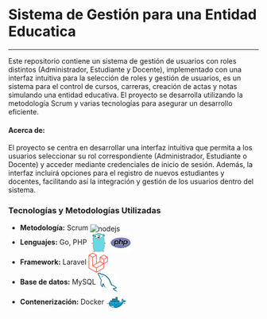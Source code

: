 # Sistema de Gestión para una Entidad Educatica
____

Este repositorio contiene un sistema de gestión de usuarios con roles distintos (Administrador, Estudiante y Docente), implementado con una interfaz intuitiva para la selección de roles y gestión de usuarios, es un sistema para el control de cursos, carreras, creación de actas y notas simulando una entidad educativa. El proyecto se desarrolla utilizando la metodología Scrum y varias tecnologías para asegurar un desarrollo eficiente.

#### **Acerca de:**

El proyecto se centra en desarrollar una interfaz intuitiva que permita a los usuarios seleccionar su rol correspondiente (Administrador, Estudiante o Docente) y acceder mediante credenciales de inicio de sesión. Además, la interfaz incluirá opciones para el registro de nuevos estudiantes y docentes, facilitando así la integración y gestión de los usuarios dentro del sistema.

### Tecnologías y Metodologías Utilizadas

- **Metodología:** Scrum <img src="https://cdn-icons-png.flaticon.com/512/2620/2620481.png" alt="nodejs" height="40" valign="middle"/>
- **Lenguajes:** Go, PHP <img src="https://github.com/devicons/devicon/blob/master/icons/go/go-original.svg" alt="go" height="40" valign="middle"/> <img src="https://github.com/devicons/devicon/blob/master/icons/php/php-original.svg" alt="php" height="40" valign="middle"/>
- **Framework:** Laravel <img src="https://github.com/devicons/devicon/blob/master/icons/laravel/laravel-original.svg" alt="laravel" height="40" valign="middle"/>
- **Base de datos:** MySQL <img src="https://github.com/devicons/devicon/blob/master/icons/mysql/mysql-original.svg" alt="mysql" height="40" valign="middle"/>
- **Contenerización:** Docker <img src="https://github.com/devicons/devicon/blob/master/icons/docker/docker-original.svg" alt="Docker" height="40" valign="middle"/>

